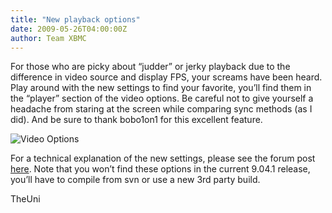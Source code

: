 ```yaml
---
title: "New playback options"
date: 2009-05-26T04:00:00Z
author: Team XBMC
---
```


For those who are picky about “judder” or jerky playback due to the difference in video source and display FPS, your screams have been heard. Play around with the new settings to find your favorite, you’ll find them in the “player” section of the video options. Be careful not to give yourself a headache from staring at the screen while comparing sync methods (as I did). And be sure to thank bobo1on1 for this excellent feature.

![Video Options](/images/blog/smoothvideo.webp)

For a technical explanation of the new settings, please see the forum post [here](https://forum.kodi.tv/showthread.php?pid=336538%23pid336538). Note that you won’t find these options in the current 9.04.1 release, you’ll have to compile from svn or use a new 3rd party build.

TheUni
